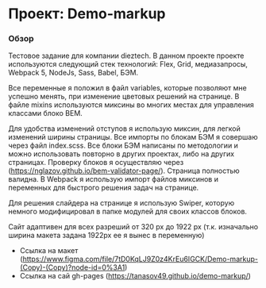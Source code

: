 # Проект: Demo-markup

### Обзор

Тестовое задание для компании dieztech.
В данном проекте проекте используются следующий стек технологий: Flex, Grid, медиазапросы, Webpack 5, NodeJs, Sass, Babel, БЭМ.

Все переменные я положил в файл variables, которые позволяют мне успешно менять, при изменение цветовых решений на странице. В файле mixins используются миксины во многих местах для управления классами блоко BEM.

Для удобства изменений отступов я использую миксин, для легкой изменений ширины страницы.
Все импорты по блокам БЭМ я совершаю через файл index.scss.
Все блоки БЭМ написаны по методологии и можно использовать повторно в других проектах, либо на других страницах.
Проверку блоков я осуществляю через (https://nglazov.github.io/bem-validator-page/). Страница полностью валидна.
В Webpack я использую импорт файлов миксинов и переменных для быстрого решения задач на странице.

Для решения слайдера на странице я использую Swiper, которую немного модифицировал в папке модулей для своих классов блоков. 

Сайт адаптивен для всех разреший от 320 px до 1922 px (т.к. изначально ширина макета задана 1922px ее я вынес в переменную)

* Ссылка на макет (https://www.figma.com/file/7tD0KqLJ9Z0z4KrEu6IGCK/Demo-markup-(Copy)-(Copy)?node-id=0%3A1)
* Ссылка на сай gh-pages (https://tanasov49.github.io/demo-markup/)


